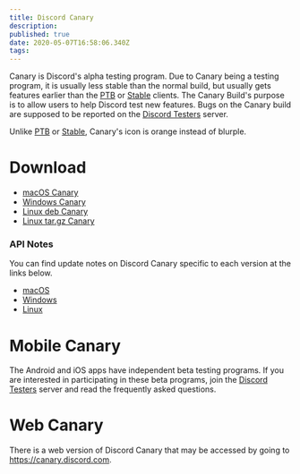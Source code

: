 ```yaml
---
title: Discord Canary
description: 
published: true
date: 2020-05-07T16:58:06.340Z
tags: 
---
```


Canary is Discord's alpha testing program. Due to Canary being a testing program, it is usually less stable than the normal build, but usually gets features earlier than the [PTB](/ptb) or [Stable](/stable) clients. The Canary Build's purpose is to allow users to help Discord test new features. Bugs on the Canary build are supposed to be reported on the [Discord Testers](http://discord.gg/discord-testers) server.

Unlike [PTB](/ptb) or [Stable](/stable), Canary's icon is orange instead of blurple.

# Download
* [macOS Canary](https://discord.com/api/download/canary?platform=osx)
* [Windows Canary](https://discord.com/api/download/canary?platform=win)
* [Linux deb Canary](https://discord.com/api/download/canary?platform=linux&format=deb)
* [Linux tar.gz Canary](https://discord.com/api/download/canary?platform=linux&format=tar.gz)
### API Notes
You can find update notes on Discord Canary specific to each version at the links below.
* [macOS](https://discord.com/api/canary/updates?platform=osx)
* [Windows](https://discord.com/api/canary/updates?platform=win)
* [Linux](https://discord.com/api/canary/updates?platform=linux)
# Mobile Canary
The Android and iOS apps have independent beta testing programs. If you are interested in participating in these beta programs, join the [Discord Testers](http://discord.gg/discord-testers) server and read the frequently asked questions.

# Web Canary
There is a web version of Discord Canary that may be accessed by going to https://canary.discord.com.